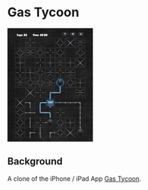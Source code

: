 # Gas Tycoon

<img  src="https://github.com/dojo-greenfoot/gas-tycoon/raw/master/images/gas-tycoon-192x256.png" />


## Background

A clone of the iPhone / iPad  App [Gas Tycoon](https://itunes.apple.com/us/app/gas-tycoon-2/id335957000?mt=8).
